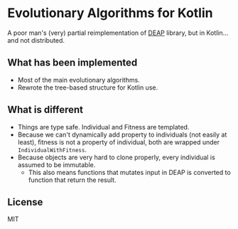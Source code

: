 Evolutionary Algorithms for Kotlin
==================================

A poor man's (very) partial reimplementation of [DEAP](https://deap.readthedocs.io/en/master/) library, but in Kotlin... 
and not distributed.

What has been implemented
-------------------------

- Most of the main evolutionary algorithms.
- Rewrote the tree-based structure for Kotlin use.

What is different
-----------------

- Things are type safe. Individual and Fitness are templated.
- Because we can't dynamically add property to individuals (not easily at least), fitness is not a property of 
  individual, both are wrapped under `IndividualWithFitness`.
- Because objects are very hard to clone properly, every individual
  is assumed to be immutable.
  - This also means functions that mutates input in DEAP is converted
    to function that return the result.

License
-------

MIT
